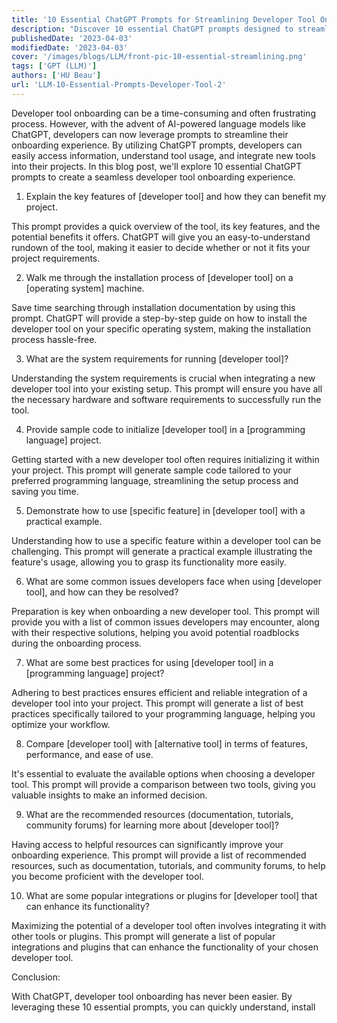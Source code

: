 ```yaml
---
title: '10 Essential ChatGPT Prompts for Streamlining Developer Tool Onboardinge'
description: "Discover 10 essential ChatGPT prompts designed to streamline developer tool onboarding, helping you quickly understand, install, and integrate new tools into your projects with ease. Enhance your onboarding experience and optimize your workflow with AI-powered assistance."
publishedDate: '2023-04-03'
modifiedDate: '2023-04-03'
cover: '/images/blogs/LLM/front-pic-10-essential-streamlining.png'
tags: ['GPT (LLM)']
authors: ['HU Beau']
url: 'LLM-10-Essential-Prompts-Developer-Tool-2'
---
```



Developer tool onboarding can be a time-consuming and often frustrating process. However, with the advent of AI-powered language models like ChatGPT, developers can now leverage prompts to streamline their onboarding experience. By utilizing ChatGPT prompts, developers can easily access information, understand tool usage, and integrate new tools into their projects. In this blog post, we'll explore 10 essential ChatGPT prompts to create a seamless developer tool onboarding experience.

1. Explain the key features of [developer tool] and how they can benefit my project.

This prompt provides a quick overview of the tool, its key features, and the potential benefits it offers. ChatGPT will give you an easy-to-understand rundown of the tool, making it easier to decide whether or not it fits your project requirements.

2. Walk me through the installation process of [developer tool] on a [operating system] machine.

Save time searching through installation documentation by using this prompt. ChatGPT will provide a step-by-step guide on how to install the developer tool on your specific operating system, making the installation process hassle-free.

3. What are the system requirements for running [developer tool]?

Understanding the system requirements is crucial when integrating a new developer tool into your existing setup. This prompt will ensure you have all the necessary hardware and software requirements to successfully run the tool.

4. Provide sample code to initialize [developer tool] in a [programming language] project.

Getting started with a new developer tool often requires initializing it within your project. This prompt will generate sample code tailored to your preferred programming language, streamlining the setup process and saving you time.

5. Demonstrate how to use [specific feature] in [developer tool] with a practical example.

Understanding how to use a specific feature within a developer tool can be challenging. This prompt will generate a practical example illustrating the feature's usage, allowing you to grasp its functionality more easily.

6. What are some common issues developers face when using [developer tool], and how can they be resolved?

Preparation is key when onboarding a new developer tool. This prompt will provide you with a list of common issues developers may encounter, along with their respective solutions, helping you avoid potential roadblocks during the onboarding process.

7. What are some best practices for using [developer tool] in a [programming language] project?

Adhering to best practices ensures efficient and reliable integration of a developer tool into your project. This prompt will generate a list of best practices specifically tailored to your programming language, helping you optimize your workflow.

8. Compare [developer tool] with [alternative tool] in terms of features, performance, and ease of use.

It's essential to evaluate the available options when choosing a developer tool. This prompt will provide a comparison between two tools, giving you valuable insights to make an informed decision.

9. What are the recommended resources (documentation, tutorials, community forums) for learning more about [developer tool]?

Having access to helpful resources can significantly improve your onboarding experience. This prompt will provide a list of recommended resources, such as documentation, tutorials, and community forums, to help you become proficient with the developer tool.

10. What are some popular integrations or plugins for [developer tool] that can enhance its functionality?

Maximizing the potential of a developer tool often involves integrating it with other tools or plugins. This prompt will generate a list of popular integrations and plugins that can enhance the functionality of your chosen developer tool.

Conclusion:

With ChatGPT, developer tool onboarding has never been easier. By leveraging these 10 essential prompts, you can quickly understand, install